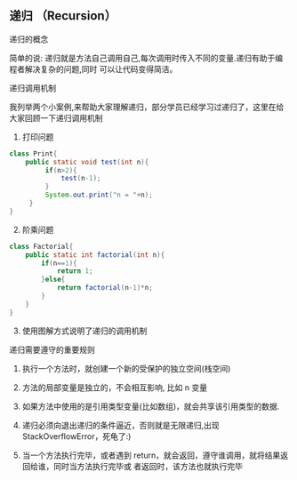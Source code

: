 ## 递归 （Recursion）

递归的概念

简单的说: 递归就是方法自己调用自己,每次调用时传入不同的变量.递归有助于编程者解决复杂的问题,同时 可以让代码变得简洁。

递归调用机制

我列举两个小案例,来帮助大家理解递归，部分学员已经学习过递归了，这里在给大家回顾一下递归调用机制

1. 打印问题
~~~java
class Print{
    public static void test(int n){
         if(n>2){
             test(n-1);
         }
         System.out.print("n = "+n);
     }
}
~~~

2. 阶乘问题
~~~java
class Factorial{
    public static int factorial(int n){
        if(n==1){
            return 1;
        }else{
            return factorial(n-1)*n;
        }
    }
}
~~~

3. 使用图解方式说明了递归的调用机制

递归需要遵守的重要规则

1. 执行一个方法时，就创建一个新的受保护的独立空间(栈空间)

2. 方法的局部变量是独立的，不会相互影响, 比如 n 变量

3. 如果方法中使用的是引用类型变量(比如数组)，就会共享该引用类型的数据.

4. 递归必须向退出递归的条件逼近，否则就是无限递归,出现 StackOverflowError，死龟了:)

5. 当一个方法执行完毕，或者遇到 return，就会返回，遵守谁调用，就将结果返回给谁，同时当方法执行完毕或 者返回时，该方法也就执行完毕